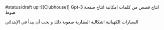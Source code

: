 #status/draft
up::[[Clubhouse]]
Gpt-3 
	انتاج قصص من كلمات 
	امكانية انتاج صفحة هبوط 

السيارات الكهبائية 
	اشكالية البطارية 
	صعوبة ذلك و يجب أن يبدأ في الإبتدائي 